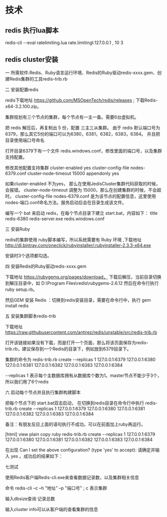 # 技术


## redis 执行lua脚本
redis-cli --eval ratelimiting.lua rate.limitingl:127.0.0.1 , 10 3  



## redis cluster安装

一 所需软件:Redis、Ruby语言运行环境、Redis的Ruby驱动redis-xxxx.gem、创建Redis集群的工具redis-trib.rb


二 安装配置redis 

redis下载地址   https://github.com/MSOpenTech/redis/releases ;  下载Redis-x64-3.2.100.zip。

集群规划有三个节点的集群，每个节点有一主一备。需要6台虚拟机。

把 redis 解压后，再复制出 5 份，配置 三主三从集群。 由于 redis 默认端口号为 6379，那么其它5份的端口可以为6380，6381，6382，6383，6384。 并且把目录使用端口号命名



 打开目录6379下有一个文件 redis.windows.conf，修改里面的端口号，以及集群支持配置。



修改其他配置支持集群
cluster-enabled yes
cluster-config-file nodes-6379.conf
cluster-node-timeout 15000
appendonly yes

如果cluster-enabled 不为yes， 那么在使用JedisCluster集群代码获取的时候，会报错。
cluster-node-timeout 调整为  15000，那么在创建集群的时候，不会超时。
cluster-config-file nodes-6379.conf 是为该节点的配置信息，这里使用 nodes-端口.conf命名方法。服务启动后会在目录生成该文件。



编写一个 bat 来启动 redis，在每个节点目录下建立 start.bat，内容如下：
title redis-6380
redis-server.exe redis.windows.conf



三 安装Ruby

redis的集群使用  ruby脚本编写，所以系统需要有 Ruby 环境 ,下载地址 http://dl.bintray.com/oneclick/rubyinstaller/:rubyinstaller-2.3.3-x64.exe



安装时3个选项都勾选。



四 安装Redis的Ruby驱动redis-xxxx.gem

下载地址 https://rubygems.org/pages/download， 下载后解压，当前目录切换到解压目录中，如 D:\Program Files\redis\rubygems-2.6.12 然后在命令行执行  ruby setup.rb。



然后GEM 安装 Redis ：切换到redis安装目录，需要在命令行中，执行 gem install redis




五 安装集群脚本redis-trib

下载地址  https://raw.githubusercontent.com/antirez/redis/unstable/src/redis-trib.rb

 打开该链接如果没有下载，而是打开一个页面，那么将该页面保存为redis-trib.rb，建议保存到一个Redis的目录下，例如放到6379目录下。

集群的命令为 
redis-trib.rb create --replicas 1 127.0.0.1:6379 127.0.0.1:6380 127.0.0.1:6381 127.0.0.1:6382 127.0.0.1:6383 127.0.0.1:6384

--replicas 1 表示每个主数据库拥有从数据库个数为1。master节点不能少于3个，所以我们用了6个redis



六 启动每个节点并且执行集群构建脚本

把每个节点下的 start.bat双击启动， 在切换到redis目录在命令行中执行   redis-trib.rb create --replicas 1 127.0.0.1:6379 127.0.0.1:6380 127.0.0.1:6381 127.0.0.1:6382 127.0.0.1:6383 127.0.0.1:6384

备注：有朋友反应上面的语句执行不成功。可以在前面加上ruby再运行。


[html] view plain copy
ruby redis-trib.rb create --replicas 1 127.0.0.1:6379 127.0.0.1:6380 127.0.0.1:6381 127.0.0.1:6382 127.0.0.1:6383 127.0.0.1:6384  


在出现 Can I set the above configuration? (type 'yes' to accept):   请确定并输入 yes 。成功后的结果如下：





七测试

使用Redis客户端Redis-cli.exe来查看数据记录数，以及集群相关信息

命令 redis-cli –c –h ”地址” –p "端口号" ;  c 表示集群



输入dbsize查询 记录总数



输入cluster info可以从客户端的查看集群的信息

